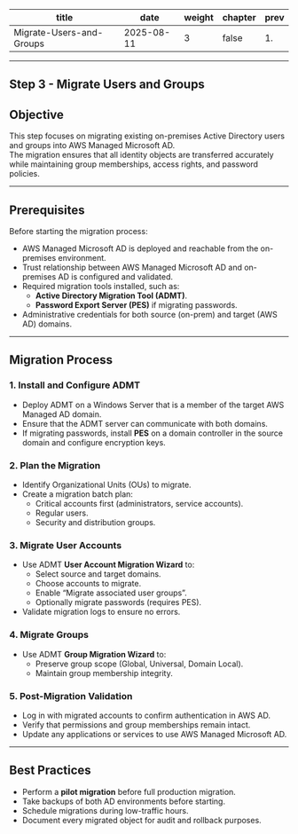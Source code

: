 | title                      | date       | weight | chapter | prev |
|----------------------------|------------|--------|---------|------|
| Migrate-Users-and-Groups   | 2025-08-11 | 3      | false   | 1.   |
---
Step 3 - Migrate Users and Groups
---

## Objective
This step focuses on migrating existing on-premises Active Directory users and groups into AWS Managed Microsoft AD.  
The migration ensures that all identity objects are transferred accurately while maintaining group memberships, access rights, and password policies.

---

## Prerequisites
Before starting the migration process:
- AWS Managed Microsoft AD is deployed and reachable from the on-premises environment.
- Trust relationship between AWS Managed Microsoft AD and on-premises AD is configured and validated.
- Required migration tools installed, such as:
  - **Active Directory Migration Tool (ADMT)**.
  - **Password Export Server (PES)** if migrating passwords.
- Administrative credentials for both source (on-prem) and target (AWS AD) domains.

---

## Migration Process

### 1. Install and Configure ADMT
- Deploy ADMT on a Windows Server that is a member of the target AWS Managed AD domain.
- Ensure that the ADMT server can communicate with both domains.
- If migrating passwords, install **PES** on a domain controller in the source domain and configure encryption keys.

### 2. Plan the Migration
- Identify Organizational Units (OUs) to migrate.
- Create a migration batch plan:
  - Critical accounts first (administrators, service accounts).
  - Regular users.
  - Security and distribution groups.

### 3. Migrate User Accounts
- Use ADMT **User Account Migration Wizard** to:
  - Select source and target domains.
  - Choose accounts to migrate.
  - Enable “Migrate associated user groups”.
  - Optionally migrate passwords (requires PES).
- Validate migration logs to ensure no errors.

### 4. Migrate Groups
- Use ADMT **Group Migration Wizard** to:
  - Preserve group scope (Global, Universal, Domain Local).
  - Maintain group membership integrity.

### 5. Post-Migration Validation
- Log in with migrated accounts to confirm authentication in AWS AD.
- Verify that permissions and group memberships remain intact.
- Update any applications or services to use AWS Managed Microsoft AD.

---

## Best Practices
- Perform a **pilot migration** before full production migration.
- Take backups of both AD environments before starting.
- Schedule migrations during low-traffic hours.
- Document every migrated object for audit and rollback purposes.
